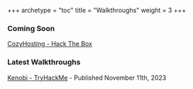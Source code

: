 +++
archetype = "toc"
title = "Walkthroughs"
weight = 3
+++

### Coming Soon

[CozyHosting - Hack The Box](https://hirobytes.xyz/walkthroughs/cozyhosting/)

### Latest Walkthroughs

[Kenobi - TryHackMe](https://hirobytes.xyz/walkthroughs/kenobi) - Published November 11th, 2023
